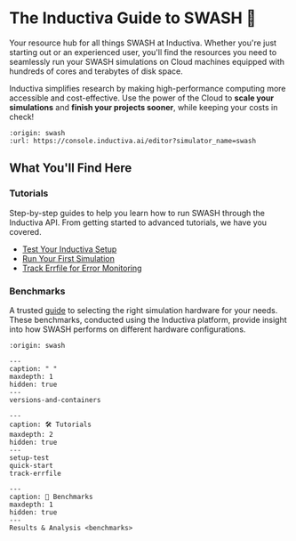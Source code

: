 # The Inductiva Guide to SWASH 🌊

Your resource hub for all things SWASH at Inductiva. Whether you're just starting out or an experienced user, you'll find the resources you need to seamlessly run your SWASH simulations on Cloud machines equipped with hundreds of cores and terabytes of disk space.

Inductiva simplifies research by making high-performance computing more accessible and cost-effective. Use the power of the Cloud to **scale your simulations** and **finish your projects sooner**, while keeping your costs in check!

```{python_editor}
:origin: swash
:url: https://console.inductiva.ai/editor?simulator_name=swash
```

## What You'll Find Here

### Tutorials
Step-by-step guides to help you learn how to run SWASH through the Inductiva API. From getting started to advanced tutorials, we have you covered.

- [Test Your Inductiva Setup](setup-test)
- [Run Your First Simulation](quick-start)
- [Track Errfile for Error Monitoring](track-errfile)

### Benchmarks
A trusted [guide](benchmarks) to selecting the right simulation hardware for your needs. These benchmarks, conducted using the Inductiva platform, provide insight into how SWASH performs on different hardware configurations.

```{banner}
:origin: swash
```

```{toctree}
---
caption: " "
maxdepth: 1
hidden: true
---
versions-and-containers
```

```{toctree}
---
caption: 🛠️ Tutorials
maxdepth: 2
hidden: true
---
setup-test
quick-start
track-errfile
```

```{toctree}
---
caption: 🚀 Benchmarks
maxdepth: 1
hidden: true
---
Results & Analysis <benchmarks>
```
